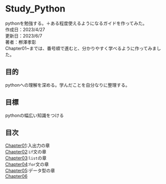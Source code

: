 # Study_Python
pythonを勉強する。＋ある程度使えるようになるガイドを作ってみた。<br>
作成日：2023/4/27<br>
更新日：2023/6/7<br>
著者：栁澤孝彰<br>
Chapter01~までは、番号順で進むと、分かりやすく学べるように作ってみました。
## 目的
pythonへの理解を深める。学んだことを自分なりに整理する。
## 目標
pythonの幅広い知識をつける
## 目次
[Chapter01](https://github.com/Yoshi01O/Study_Python/blob/main/Chapter01.md):入出力の章<br>
[Chapter02](https://github.com/Yoshi01O/Study_Python/blob/main/Chapter02.md):`if`文の章<br>
[Chapter03](https://github.com/Yoshi01O/Study_Python/blob/main/Chapter03.md):`list`の章<br>
[Chapter04](https://github.com/Yoshi01O/Study_Python/blob/main/Chapter04.md):`for`文の章<br>
[Chapter05](https://github.com/Yoshi01O/Study_Python/blob/main/Chapter05.md):データ型の章<br>
[Chapter06]()
